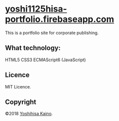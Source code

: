 # [yoshi1125hisa-portfolio.firebaseapp.com](https://yoshi1125hisa-portfolio.firebaseapp.com/)
This is a portfolio site for corporate publishing.

## What technology:
HTML5
CSS3
ECMAScript6 (JavaScript)

## Licence
MIT Licence.

## Copyright
©︎2018 [Yoshihisa Kaino](https://github.com/yoshi1125hisa). 
